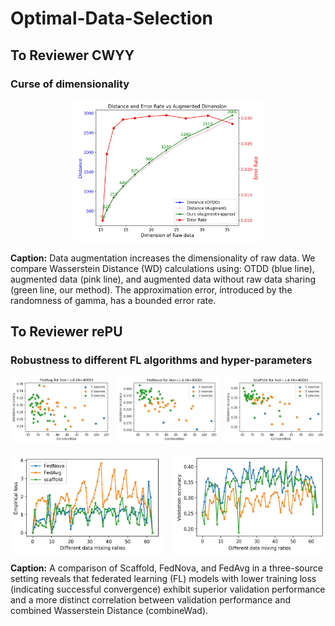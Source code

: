 # Optimal-Data-Selection

## To Reviewer CWYY
### Curse of dimensionality 

<div style="text-align: center;">
  <img src="augwad.png" alt="AugWAD Comparison" style="width: 60%;">
</div>

**Caption:** Data augmentation increases the dimensionality of raw data. We compare Wasserstein Distance (WD) calculations using: OTDD (blue line), augmented data (pink line), and augmented data without raw data sharing (green line, our method). The approximation error, introduced by the randomness of gamma, has a bounded error rate.

## To Reviewer rePU
### Robustness to different FL algorithms and hyper-parameters

<div style="display: flex; justify-content: space-between; margin-bottom: 20px;">
  <img src="fedavg_noniid_dots.png" alt="FL Algorithms Comparison 1" style="width: 32%;">
  <img src="fednova_noniid_dots.png" alt="FL Algorithms Comparison 2" style="width: 32%;">
  <img src="scaffold_noniid_dots.png" alt="FL Algorithms Comparison 3" style="width: 32%;">
</div>

<div style="display: flex; justify-content: space-between;">
  <img src="train_loss_comparison.png" alt="Training Loss Comparison" style="width: 48%;">
  <img src="val_accuracy_comparison.png" alt="Validation Accuracy Comparison" style="width: 48%;">
</div>

**Caption:** A comparison of Scaffold, FedNova, and FedAvg in a three-source setting reveals that federated learning (FL) models with lower training loss (indicating successful convergence) exhibit superior validation performance and a more distinct correlation between validation performance and combined Wasserstein Distance (combineWad).
